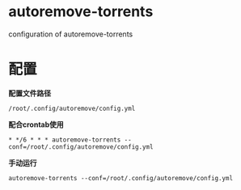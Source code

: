 # autoremove-torrents
configuration of autoremove-torrents
 
# 配置

**配置文件路径**

`/root/.config/autoremove/config.yml`

**配合crontab使用**

`* */6 * * * autoremove-torrents --conf=/root/.config/autoremove/config.yml`

**手动运行**

`autoremove-torrents --conf=/root/.config/autoremove/config.yml`
